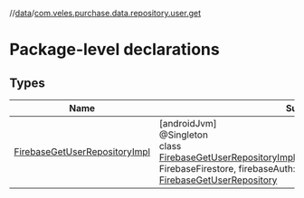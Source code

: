 //[data](../../index.md)/[com.veles.purchase.data.repository.user.get](index.md)

# Package-level declarations

## Types

| Name | Summary |
|---|---|
| [FirebaseGetUserRepositoryImpl](-firebase-get-user-repository-impl/index.md) | [androidJvm]<br>@Singleton<br>class [FirebaseGetUserRepositoryImpl](-firebase-get-user-repository-impl/index.md)@Injectconstructor(firebaseFirestore: FirebaseFirestore, firebaseAuth: FirebaseAuth) : [FirebaseGetUserRepository](../../../domain/domain/com.veles.purchase.domain.repository.user/-firebase-get-user-repository/index.md) |
